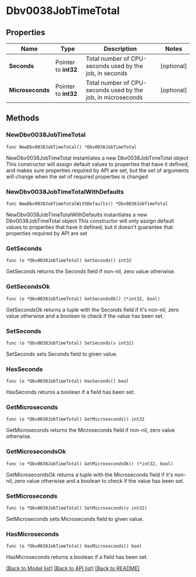 # Dbv0038JobTimeTotal

## Properties

Name | Type | Description | Notes
------------ | ------------- | ------------- | -------------
**Seconds** | Pointer to **int32** | Total number of CPU-seconds used by the job, in seconds | [optional] 
**Microseconds** | Pointer to **int32** | Total number of CPU-seconds used by the job, in microseconds | [optional] 

## Methods

### NewDbv0038JobTimeTotal

`func NewDbv0038JobTimeTotal() *Dbv0038JobTimeTotal`

NewDbv0038JobTimeTotal instantiates a new Dbv0038JobTimeTotal object
This constructor will assign default values to properties that have it defined,
and makes sure properties required by API are set, but the set of arguments
will change when the set of required properties is changed

### NewDbv0038JobTimeTotalWithDefaults

`func NewDbv0038JobTimeTotalWithDefaults() *Dbv0038JobTimeTotal`

NewDbv0038JobTimeTotalWithDefaults instantiates a new Dbv0038JobTimeTotal object
This constructor will only assign default values to properties that have it defined,
but it doesn't guarantee that properties required by API are set

### GetSeconds

`func (o *Dbv0038JobTimeTotal) GetSeconds() int32`

GetSeconds returns the Seconds field if non-nil, zero value otherwise.

### GetSecondsOk

`func (o *Dbv0038JobTimeTotal) GetSecondsOk() (*int32, bool)`

GetSecondsOk returns a tuple with the Seconds field if it's non-nil, zero value otherwise
and a boolean to check if the value has been set.

### SetSeconds

`func (o *Dbv0038JobTimeTotal) SetSeconds(v int32)`

SetSeconds sets Seconds field to given value.

### HasSeconds

`func (o *Dbv0038JobTimeTotal) HasSeconds() bool`

HasSeconds returns a boolean if a field has been set.

### GetMicroseconds

`func (o *Dbv0038JobTimeTotal) GetMicroseconds() int32`

GetMicroseconds returns the Microseconds field if non-nil, zero value otherwise.

### GetMicrosecondsOk

`func (o *Dbv0038JobTimeTotal) GetMicrosecondsOk() (*int32, bool)`

GetMicrosecondsOk returns a tuple with the Microseconds field if it's non-nil, zero value otherwise
and a boolean to check if the value has been set.

### SetMicroseconds

`func (o *Dbv0038JobTimeTotal) SetMicroseconds(v int32)`

SetMicroseconds sets Microseconds field to given value.

### HasMicroseconds

`func (o *Dbv0038JobTimeTotal) HasMicroseconds() bool`

HasMicroseconds returns a boolean if a field has been set.


[[Back to Model list]](../README.md#documentation-for-models) [[Back to API list]](../README.md#documentation-for-api-endpoints) [[Back to README]](../README.md)


